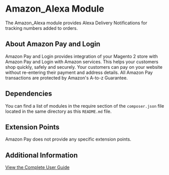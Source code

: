 # Amazon_Alexa Module

The Amazon_Alexa module provides Alexa Delivery Notifications for tracking numbers added to orders.

## About Amazon Pay and Login

Amazon Pay and Login provides integration of your Magento 2 store with Amazon Pay 
and Login with Amazon services. This helps your customers shop quickly, safely and securely. 
Your customers can pay on your website without re-entering their payment and address 
details. All Amazon Pay transactions are protected by Amazon's A-to-z Guarantee.

## Dependencies

You can find a list of modules in the require section of the `composer.json` file located in the
same directory as this `README.md` file.

## Extension Points

Amazon Pay does not provide any specific extension points.

## Additional Information

[View the Complete User Guide](https://amzn.github.io/amazon-payments-magento-2-plugin/)